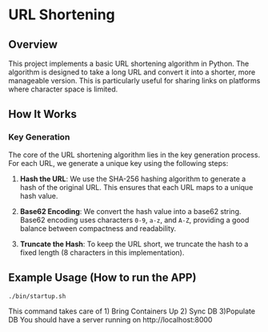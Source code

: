 
# URL Shortening

## Overview
This project implements a basic URL shortening algorithm in Python. The algorithm is designed to take a long URL and convert it into a shorter, more manageable version. This is particularly useful for sharing links on platforms where character space is limited.

## How It Works

### Key Generation
The core of the URL shortening algorithm lies in the key generation process. For each URL, we generate a unique key using the following steps:

1. **Hash the URL**: We use the SHA-256 hashing algorithm to generate a hash of the original URL. This ensures that each URL maps to a unique hash value.

2. **Base62 Encoding**: We convert the hash value into a base62 string. Base62 encoding uses characters `0-9`, `a-z`, and `A-Z`, providing a good balance between compactness and readability.

3. **Truncate the Hash**: To keep the URL short, we truncate the hash to a fixed length (8 characters in this implementation).

## Example Usage (How to run the APP)
```
./bin/startup.sh
```
This command takes care of 1) Bring Containers Up 2) Sync DB 3)Populate DB
You should have a server running on http://localhost:8000